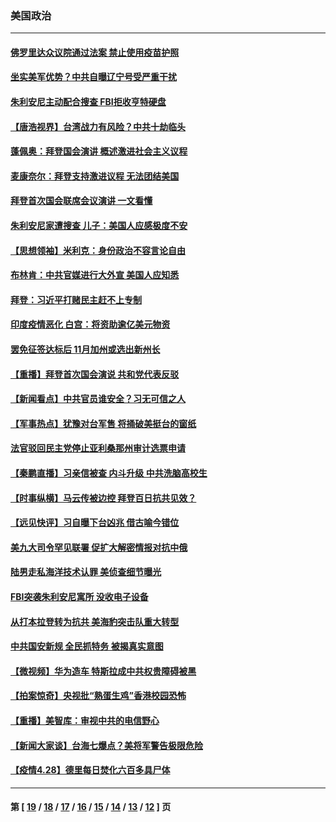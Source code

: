 ### 美国政治
---
#### [佛罗里达众议院通过法案 禁止使用疫苗护照](../../pages/ncid1078159/n12913961.md) 
#### [坐实美军优势？中共自曝辽宁号受严重干扰](../../pages/ncid1078159/n12914082.md) 
#### [朱利安尼主动配合搜查 FBI拒收亨特硬盘](../../pages/ncid1078159/n12913990.md) 
#### [【唐浩视界】台湾战力有风险？中共十劫临头](../../pages/ncid1078159/n12914019.md) 
#### [蓬佩奥：拜登国会演讲 概述激进社会主义议程](../../pages/ncid1078159/n12913373.md) 
#### [麦康奈尔：拜登支持激进议程 无法团结美国](../../pages/ncid1078159/n12913101.md) 
#### [拜登首次国会联席会议演讲 一文看懂](../../pages/ncid1078159/n12912576.md) 
#### [朱利安尼家遭搜查 儿子：美国人应感极度不安](../../pages/ncid1078159/n12912611.md) 
#### [【思想领袖】米利克：身份政治不容言论自由](../../pages/ncid1078159/n12813108.md) 
#### [布林肯：中共官媒进行大外宣 美国人应知悉](../../pages/ncid1078159/n12912627.md) 
#### [拜登：习近平打赌民主赶不上专制](../../pages/ncid1078159/n12912021.md) 
#### [印度疫情恶化 白宫：将资助逾亿美元物资](../../pages/ncid1078159/n12912517.md) 
#### [罢免征签达标后 11月加州或选出新州长](../../pages/ncid1078159/n12912374.md) 
#### [【重播】拜登首次国会演说 共和党代表反驳](../../pages/ncid1078159/n12911949.md) 
#### [【新闻看点】中共官员谁安全？习无可信之人](../../pages/ncid1078159/n12912149.md) 
#### [【军事热点】犹豫对台军售 将捅破美挺台的窗纸](../../pages/ncid1078159/n12909041.md) 
#### [法官驳回民主党停止亚利桑那州审计选票申请](../../pages/ncid1078159/n12912221.md) 
#### [【秦鹏直播】习亲信被查 内斗升级 中共洗脑高校生](../../pages/ncid1078159/n12912172.md) 
#### [【时事纵横】马云传被边控 拜登百日抗共见效？](../../pages/ncid1078159/n12912163.md) 
#### [【远见快评】习自曝下台凶兆 借古喻今错位](../../pages/ncid1078159/n12912137.md) 
#### [美九大司令罕见联署 促扩大解密情报对抗中俄](../../pages/ncid1078159/n12912081.md) 
#### [陆男走私海洋技术认罪 美侦查细节曝光](../../pages/ncid1078159/n12911966.md) 
#### [FBI突袭朱利安尼寓所 没收电子设备](../../pages/ncid1078159/n12911890.md) 
#### [从打本拉登转为抗共 美海豹突击队重大转型](../../pages/ncid1078159/n12911674.md) 
#### [中共国安新规 全民抓特务 被揭真实意图](../../pages/ncid1078159/n12911615.md) 
#### [【微视频】华为造车 特斯拉成中共权贵障碍被黑](../../pages/ncid1078159/n12911442.md) 
#### [【拍案惊奇】央视批“熟蛋生鸡”香港校园恐怖](../../pages/ncid1078159/n12910017.md) 
#### [【重播】美智库：审视中共的电信野心](../../pages/ncid1078159/n12904508.md) 
#### [【新闻大家谈】台海七爆点？美将军警告极限危险](../../pages/ncid1078159/n12911129.md) 
#### [【疫情4.28】德里每日焚化六百多具尸体](../../pages/ncid1078159/n12910652.md) 

---
#### 第 [ [19](./19.md) / [18](./18.md) / [17](./17.md) / [16](./16.md) / [15](./15.md) / [14](./14.md) / [13](./13.md) / [12](./12.md) ] 页
